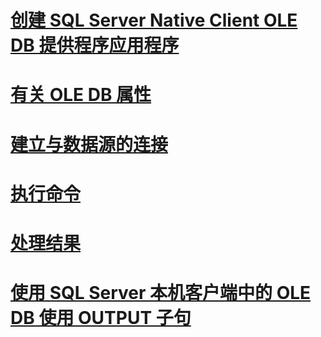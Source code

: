 # [创建 SQL Server Native Client OLE DB 提供程序应用程序](creating-a-sql-server-native-client-ole-db-provider-application.md)
# [有关 OLE DB 属性](about-ole-db-properties.md)
# [建立与数据源的连接](establishing-a-connection-to-a-data-source.md)
# [执行命令](executing-a-command.md)
# [处理结果](processing-results.md)
# [使用 SQL Server 本机客户端中的 OLE DB 使用 OUTPUT 子句](using-the-output-clause-with-ole-db-in-sql-server-native-client.md)

